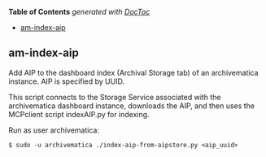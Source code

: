 <!-- START doctoc generated TOC please keep comment here to allow auto update -->
<!-- DON'T EDIT THIS SECTION, INSTEAD RE-RUN doctoc TO UPDATE -->
**Table of Contents**  *generated with [DocToc](https://github.com/thlorenz/doctoc)*

- [am-index-aip](#am-index-aip)

<!-- END doctoc generated TOC please keep comment here to allow auto update -->

## am-index-aip

Add AIP to the dashboard index (Archival Storage tab) of an 
archivematica instance. AIP is specified by UUID.

This script connects to the Storage Service associated with
the archivematica dashboard instance, downloads the AIP,
and then uses the MCPclient script indexAIP.py for indexing.

Run as user archivematica:
```
$ sudo -u archivematica ./index-aip-from-aipstore.py <aip_uuid>
```